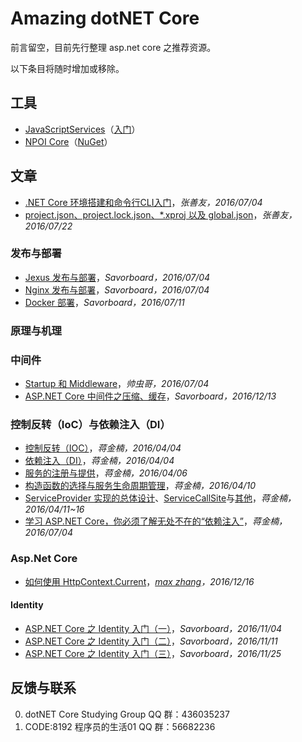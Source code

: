 # Amazing dotNET Core #

前言留空，目前先行整理 asp.net core 之推荐资源。

以下条目将随时增加或移除。

## 工具 ##

+ [JavaScriptServices](https://github.com/aspnet/JavaScriptServices)（[入门](http://www.cnblogs.com/savorboard/p/dotnet-javascript-services.html)）
+ [NPOI Core](https://github.com/yuleyule66/Npoi.Core)（[NuGet](https://www.nuget.org/packages?q=Savorboard.NPOI)）

## 文章 ##

+ [.NET Core 环境搭建和命令行CLI入门](http://www.cnblogs.com/shanyou/p/5636920.html)，*张善友，2016/07/04*
+ [project.json、project.lock.json、*.xproj  以及 global.json](http://www.cnblogs.com/shanyou/p/5693453.html)，*张善友，2016/07/22*

### 发布与部署 ###
+ [Jexus 发布与部署](http://www.cnblogs.com/savorboard/p/dot-net-linux-jexus.html)，*Savorboard，2016/07/04*
+ [Nginx 发布与部署](http://www.cnblogs.com/savorboard/p/dotnet-core-publish-nginx.html)，*Savorboard，2016/07/04*
+ [Docker 部署](http://www.cnblogs.com/savorboard/p/dotnetcore-docker.html)，*Savorboard，2016/07/11*

### 原理与机理 ###

### 中间件 ###
+ [Startup 和 Middleware](http://www.cnblogs.com/vipyoumay/p/5640645.html)，*帅虫哥，2016/07/04*
+ [ASP.NET Core 中间件之压缩、缓存](http://www.cnblogs.com/savorboard/p/aspnetcore-response-compression-caching.html)，*Savorboard，2016/12/13*

### 控制反转（IoC）与依赖注入（DI） ###
+ [控制反转（IOC）](http://www.cnblogs.com/artech/p/asp-net-core-di-ioc.html)，*蒋金楠，2016/04/04*
+ [依赖注入（DI）](http://www.cnblogs.com/artech/p/asp-net-core-di-di.html)，*蒋金楠，2016/04/04*
+ [服务的注册与提供](http://www.cnblogs.com/artech/p/asp-net-core-di-register.html)，*蒋金楠，2016/04/06*
+ [构造函数的选择与服务生命周期管理](http://www.cnblogs.com/artech/p/asp-net-core-di-life-time.html)，*蒋金楠，2016/04/10*
+ [ServiceProvider 实现的总体设计](http://www.cnblogs.com/artech/p/asp-net-core-di-service-provider-1.html)、[ServiceCallSite](http://www.cnblogs.com/artech/p/asp-net-core-di-service-provider-2.html)与[其他](http://www.cnblogs.com/artech/p/asp-net-core-di-service-provider-3.html)，*蒋金楠，2016/04/11~16*
+ [学习 ASP.NET Core，你必须了解无处不在的“依赖注入”](http://www.cnblogs.com/artech/p/dependency-injection-in-asp-net-core.html)，*蒋金楠，2016/07/04*

### Asp.Net Core
+ [如何使用 HttpContext.Current](http://www.cnblogs.com/maxzhang1985/p/6186455.html)，*[max zhang](https://github.com/maxzhang1985)，2016/12/16*

#### Identity ####
+ [ASP.NET Core 之 Identity 入门（一）](http://www.cnblogs.com/savorboard/p/aspnetcore-identity.html)，*Savorboard，2016/11/04*
+ [ASP.NET Core 之 Identity 入门（二）](http://www.cnblogs.com/savorboard/p/aspnetcore-identity2.html)，*Savorboard，2016/11/11*
+ [ASP.NET Core 之 Identity 入门（三）](http://www.cnblogs.com/savorboard/p/aspnetcore-identity3.html)，*Savorboard，2016/11/25*

## 反馈与联系 ##

0. dotNET Core Studying Group QQ 群：436035237
1. CODE:8192 程序员的生活01 QQ 群：56682236
